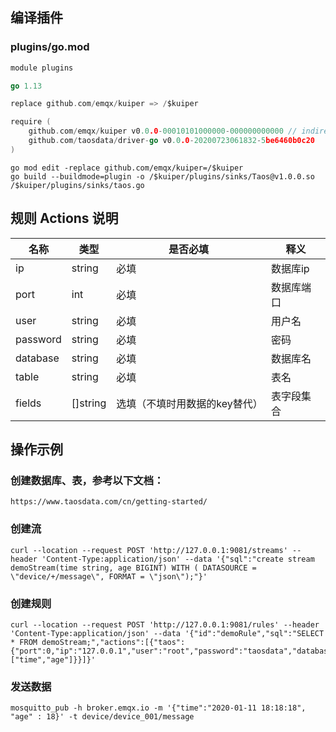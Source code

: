 ## 编译插件

### plugins/go.mod

```go
module plugins

go 1.13

replace github.com/emqx/kuiper => /$kuiper

require (
    github.com/emqx/kuiper v0.0.0-00010101000000-000000000000 // indirect
    github.com/taosdata/driver-go v0.0.0-20200723061832-5be6460b0c20
)
```

```shell
go mod edit -replace github.com/emqx/kuiper=/$kuiper
go build --buildmode=plugin -o /$kuiper/plugins/sinks/Taos@v1.0.0.so /$kuiper/plugins/sinks/taos.go
```

## 规则 Actions 说明

| 名称     | 类型     | 是否必填                      | 释义       |
| -------- | -------- | ----------------------------- | ---------- |
| ip       | string   | 必填                          | 数据库ip   |
| port     | int      | 必填                          | 数据库端口 |
| user     | string   | 必填                          | 用户名     |
| password | string   | 必填                          | 密码       |
| database | string   | 必填                          | 数据库名   |
| table    | string   | 必填                          | 表名       |
| fields   | []string | 选填（不填时用数据的key替代） | 表字段集合 |

## 操作示例

### 创建数据库、表，参考以下文档：

```http
https://www.taosdata.com/cn/getting-started/
```

### 创建流

```curl
curl --location --request POST 'http://127.0.0.1:9081/streams' --header 'Content-Type:application/json' --data '{"sql":"create stream demoStream(time string, age BIGINT) WITH ( DATASOURCE = \"device/+/message\", FORMAT = \"json\");"}'
```

### 创建规则

```curl
curl --location --request POST 'http://127.0.0.1:9081/rules' --header 'Content-Type:application/json' --data '{"id":"demoRule","sql":"SELECT * FROM demoStream;","actions":[{"taos":{"port":0,"ip":"127.0.0.1","user":"root","password":"taosdata","database":"dbName","table":"tableName","fields":["time","age"]}}]}'
```

### 发送数据

```curl
mosquitto_pub -h broker.emqx.io -m '{"time":"2020-01-11 18:18:18", "age" : 18}' -t device/device_001/message
```

